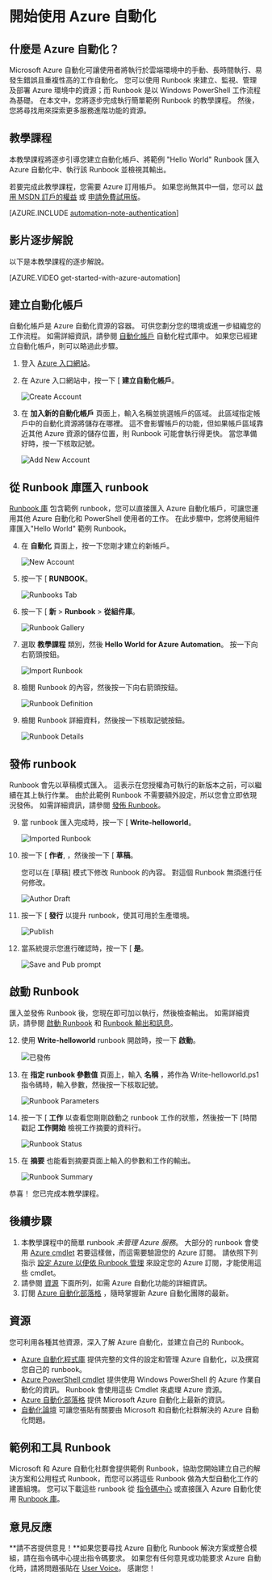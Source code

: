 <properties
    pageTitle="開始使用 Azure 自動化 | Microsoft Azure"
    description="了解如何在 Azure 中匯入和執行自動化工作。"
    services="automation"
    documentationCenter=""
    authors="bwren"
    manager="stevenka"
    editor=""/>

<tags
    ms.service="automation"
    ms.workload="tbd"
    ms.tgt_pltfrm="na"
    ms.devlang="na"
    ms.topic="hero-article" 
    ms.date="12/08/2015"
    ms.author="bwren"/>


# 開始使用 Azure 自動化

## 什麼是 Azure 自動化？

Microsoft Azure 自動化可讓使用者將執行於雲端環境中的手動、長時間執行、易發生錯誤且重複性高的工作自動化。 您可以使用 Runbook 來建立、監視、管理及部署 Azure 環境中的資源；而 Runbook 是以 Windows PowerShell 工作流程為基礎。 在本文中，您將逐步完成執行簡單範例 Runbook 的教學課程。 然後，您將尋找用來探索更多服務進階功能的資源。

## 教學課程
本教學課程將逐步引導您建立自動化帳戶、將範例 "Hello World" Runbook 匯入 Azure 自動化中、執行該 Runbook 並檢視其輸出。

若要完成此教學課程，您需要 Azure 訂用帳戶。 如果您尚無其中一個，您可以 [啟用 MSDN 訂戶的權益](../pricing/member-offers/msdn-benefits-details/) 或 [申請免費試用版](../pricing/free-trial.md)</a>。

[AZURE.INCLUDE [automation-note-authentication](../../includes/automation-note-authentication.md)]

## 影片逐步解說

以下是本教學課程的逐步解說。

[AZURE.VIDEO get-started-with-azure-automation]

## <a name="automationaccount"></a>建立自動化帳戶

自動化帳戶是 Azure 自動化資源的容器。 可供您劃分您的環境或進一步組織您的工作流程。 如需詳細資訊，請參閱 [自動化帳戶](http://aka.ms/runbookauthor/azure/automationaccounts) 自動化程式庫中。  如果您已經建立自動化帳戶，則可以略過此步驟。

1.  登入 [Azure 入口網站](http://manage.windowsazure.com)。

2.  在 Azure 入口網站中，按一下 [ **建立自動化帳戶**。  

    ![Create Account](./media/automation-create-runbook-from-samples/automation_01_CreateAccount.png)

3.  在 **加入新的自動化帳戶** 頁面上，輸入名稱並挑選帳戶的區域。 此區域指定帳戶中的自動化資源將儲存在哪裡。 這不會影響帳戶的功能，但如果帳戶區域靠近其他 Azure 資源的儲存位置，則 Runbook 可能會執行得更快。 當您準備好時，按一下核取記號。

    ![Add New Account](./media/automation-create-runbook-from-samples/automation_02_addnewautoacct.png)

## <a name="importrunbook"></a>從 Runbook 庫匯入 runbook

 [Runbook 庫](http://aka.ms/runbookgallery) 包含範例 runbook，您可以直接匯入 Azure 自動化帳戶，可讓您運用其他 Azure 自動化和 PowerShell 使用者的工作。 在此步驟中，您將使用組件庫匯入"Hello World" 範例 Runbook。

4.  在 **自動化** 頁面上，按一下您剛才建立的新帳戶。

    ![New Account](./media/automation-create-runbook-from-samples/automation_03_NewAutoAcct.png)

5.  按一下 [ **RUNBOOK**。

    ![Runbooks Tab](./media/automation-create-runbook-from-samples/automation_04_RunbooksTab.png)

6.  按一下 [ **新** > **Runbook** > **從組件庫**。

    ![Runbook Gallery](./media/automation-create-runbook-from-samples/automation_05_ImportGallery.png)

7.  選取 **教學課程** 類別，然後 **Hello World for Azure Automation**。 按一下向右箭頭按鈕。

    ![Import Runbook](./media/automation-create-runbook-from-samples/automation_06_ImportRunbook.png)

8.  檢閱 Runbook 的內容，然後按一下向右箭頭按鈕。

    ![Runbook Definition](./media/automation-create-runbook-from-samples/automation_07_RunbookDefinition.png)

8.  檢閱 Runbook 詳細資料，然後按一下核取記號按鈕。

    ![Runbook Details](./media/automation-create-runbook-from-samples/automation_08_RunbookDetails.png)

## <a name="publishrunbook"></a>發佈 runbook

Runbook 會先以草稿模式匯入。 這表示在您授權為可執行的新版本之前，可以繼續在其上執行作業。 由於此範例 Runbook 不需要額外設定，所以您會立即依現況發佈。  如需詳細資訊，請參閱 [發佈 Runbook](http://aka.ms/runbookauthor/azure/publishrunbook)。

9.  當 runbook 匯入完成時，按一下 [ **Write-helloworld**。

    ![Imported Runbook](./media/automation-create-runbook-from-samples/automation_07_ImportedRunbook.png)

9.  按一下 [ **作者**, ，然後按一下 [ **草稿**。  

    您可以在 [草稿] 模式下修改 Runbook 的內容。 對這個 Runbook 無須進行任何修改。

    ![Author Draft](./media/automation-create-runbook-from-samples/automation_08_AuthorDraft.png)  

10. 按一下 [ **發行** 以提升 runbook，使其可用於生產環境。

    ![Publish](./media/automation-create-runbook-from-samples/automation_085_Publish.png)

11. 當系統提示您進行確認時，按一下 [ **是**。

    ![Save and Pub prompt](./media/automation-create-runbook-from-samples/automation_09_SavePubPrompt.png)

## <a name="startrunbook"></a>啟動 Runbook

匯入並發佈 Runbook 後，您現在即可加以執行，然後檢查輸出。  如需詳細資訊，請參閱 [啟動 Runbook](http://aka.ms/runbookauthor/azure/startrunbook) 和 [Runbook 輸出和訊息](http://aka.ms/runbookauthor/azure/runbookoutput)。

12. 使用 **Write-helloworld** runbook 開啟時，按一下 **啟動**。

    ![已發佈](./media/automation-create-runbook-from-samples/automation_10_PublishStart.png)

13. 在 **指定 runbook 參數值** 頁面上，輸入 **名稱** ，將作為 Write-helloworld.ps1 指令碼時，輸入參數，然後按一下核取記號。

    ![Runbook Parameters](./media/automation-create-runbook-from-samples/automation_11_RunbookParams.png)

14. 按一下 [ **工作** 以查看您剛剛啟動之 runbook 工作的狀態，然後按一下 [時間戳記 **工作開始** 檢視工作摘要的資料行。

    ![Runbook Status](./media/automation-create-runbook-from-samples/automation_12_RunbookStatus.png)

15. 在 **摘要** 也能看到摘要頁面上輸入的參數和工作的輸出。

    ![Runbook Summary](./media/automation-create-runbook-from-samples/automation_13_RunbookSummary_callouts.png)

恭喜！ 您已完成本教學課程。

## <a name="nextsteps"></a>後續步驟
1. 本教學課程中的簡單 runbook *未管理 Azure 服務*。 大部分的 runbook 會使用 [Azure cmdlet](http://msdn.microsoft.com/library/jj156055.aspx) 若要這樣做，而這需要驗證您的 Azure 訂閱。 請依照下列指示 [設定 Azure 以便依 Runbook 管理](http://aka.ms/azureautomationauthentication) 來設定您的 Azure 訂閱，才能使用這些 cmdlet。  
2. 請參閱 [資源](#resources) 下面所列，如需 Azure 自動化功能的詳細資訊。
3. 訂閱 [Azure 自動化部落格](http://azure.microsoft.com/blog/tag/azure-automation) ，隨時掌握新 Azure 自動化團隊的最新。

## <a name="resources"></a>資源

您可利用各種其他資源，深入了解 Azure 自動化，並建立自己的 Runbook。

- [Azure 自動化程式庫](http://go.microsoft.com/fwlink/p/?LinkId=392860) 提供完整的文件的設定和管理 Azure 自動化，以及撰寫您自己的 runbook。
- [Azure PowerShell cmdlet](http://msdn.microsoft.com/library/jj156055.aspx) 提供使用 Windows PowerShell 的 Azure 作業自動化的資訊。  Runbook 會使用這些 Cmdlet 來處理 Azure 資源。
- [Azure 自動化部落格](http://azure.microsoft.com/blog/tag/azure-automation) 提供 Microsoft Azure 自動化上最新的資訊。
- [自動化論壇](http://go.microsoft.com/fwlink/p/?LinkId=390561) 可讓您張貼有關要由 Microsoft 和自動化社群解決的 Azure 自動化問題。


## 範例和工具 Runbook

Microsoft 和 Azure 自動化社群會提供範例 Runbook，協助您開始建立自己的解決方案和公用程式 Runbook，而您可以將這些 Runbook 做為大型自動化工作的建置組塊。 您可以下載這些 runbook 從 [指令碼中心](http://azure.microsoft.com/documentation/scripts/) 或直接匯入 Azure 自動化使用 [Runbook 庫](http://aka.ms/runbookgallery)。


## 意見反應

**請不吝提供意見！**如果您要尋找 Azure 自動化 Runbook 解決方案或整合模組，請在指令碼中心提出指令碼要求。 如果您有任何意見或功能要求 Azure 自動化時，請將問題張貼在 [User Voice](http://feedback.windowsazure.com/forums/34192--general-feedback)。 感謝您！

